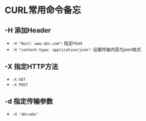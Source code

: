 # CURL常用命令备忘

## -H 添加Header

- `-H "Host: www.abc.com"`: 指定Host
- `-H "content-type: application/json"`: 设置传输内容为json格式

## -X 指定HTTP方法

- `-X GET`
- `-X POST`

## -d 指定传输参数

- `-d 'abc=abc'`
